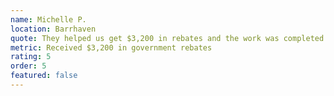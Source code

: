 ```yaml
---
name: Michelle P.
location: Barrhaven
quote: They helped us get $3,200 in rebates and the work was completed exactly as promised. Highly recommend!
metric: Received $3,200 in government rebates
rating: 5
order: 5
featured: false
---
```

